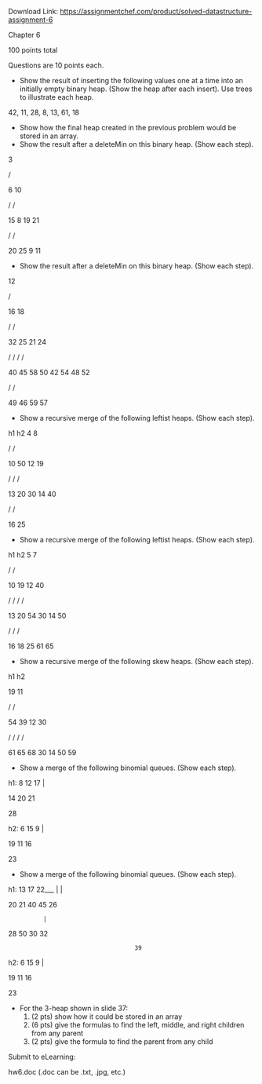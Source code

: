Download Link: https://assignmentchef.com/product/solved-datastructure-assignment-6
<br>






Chapter 6

100 points total

Questions are 10 points each.

<ul>

 <li>Show the result of inserting the following values one at a time into an initially empty binary heap. (Show the heap after each insert).    Use trees to illustrate each heap.</li>

</ul>




42, 11, 28, 8, 13, 61, 18

<ul>

 <li>Show how the final heap created in the previous problem would be stored in an array.</li>

 <li>Show the result after a deleteMin on this binary heap. (Show each step).</li>

</ul>




3

/   

6       10

/        / 

15   8   19  21

/   / 

20 25 9  11

<ul>

 <li>Show the result after a deleteMin on this binary heap. (Show each step).</li>

</ul>




12

/      

16          18

/             / 

32     25      21  24

/       /     /   / 

40  45   58 50  42 54 48 52

/   / 

49 46 59 57

<ul>

 <li>Show a recursive merge of the following leftist heaps. (Show each step).</li>

</ul>

h1                 h2                4                   8

/                 /  

10   50            12    19

/                 /     /

13    20           30   14 40

/      /

16     25

<ul>

 <li>Show a recursive merge of the following leftist heaps. (Show each step).</li>

</ul>

h1                  h2                  5                    7

/                     /  

10        19            12    40

/        /             /     /

13   20  54            30   14 50

/    /   /

16 18 25  61 65




<ul>

 <li>Show a recursive merge of the following skew heaps. (Show each step).</li>

</ul>

h1                  h2




19                11

/                /  

54    39          12    30

/    /          /     / 

61 65 68        30   14 50  59

<ul>

 <li>Show a merge of the following binomial queues. (Show each step).</li>

</ul>

h1:    8    12       17                         | 

14     20  21



28

h2:    6    15        9                         | 

19     11  16



23

<ul>

 <li>Show a merge of the following binomial queues. (Show each step).</li>

</ul>

h1:   13    17            22___                |            |   

20 21        40 45  26

              |

28         50 30 32

                                        39

h2:    6    15        9                         | 

19     11  16



23

<ul>

 <li>For the 3-heap shown in slide 37:

  <ol>

   <li>(2 pts) show how it could be stored in an array</li>

   <li>(6 pts) give the formulas to find the left, middle, and right children from any parent</li>

   <li>(2 pts) give the formula to find the parent from any child</li>

  </ol></li>

</ul>

Submit to eLearning:

hw6.doc (.doc can be .txt, .jpg, etc.)